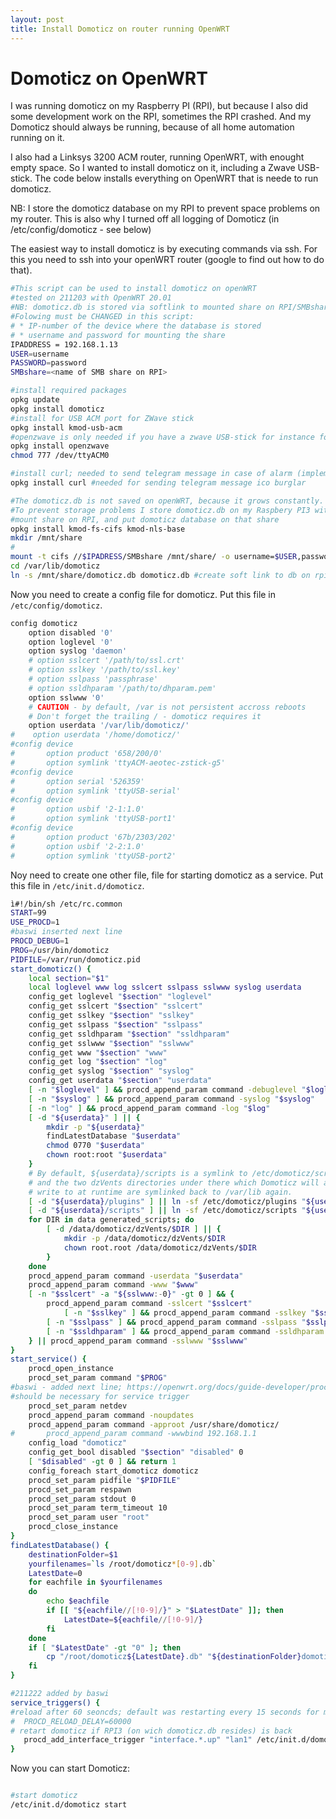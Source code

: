 ```yaml
---
layout: post
title: Install Domoticz on router running OpenWRT
---
```

# Domoticz on OpenWRT
I was running domoticz on my Raspberry PI (RPI), but because I also did some development work on the RPI, sometimes the RPI crashed. And my Domoticz should always be running, because of all home automation running on it.

I also had a Linksys 3200 ACM router, running OpenWRT, with enought empty space. So I wanted to install domoticz on it, including a Zwave USB-stick.
The code below installs everything on OpenWRT that is neede to run domoticz. 

NB: I store the domoticz database on my RPI to prevent space problems on my router.
This is also why I turned off all logging of Domoticz (in /etc/config/domoticz - see below)

The easiest way to install domoticz is by executing commands via ssh. For this you need to ssh into your openWRT router (google to find out how to do that).

```bash
#This script can be used to install domoticz on openWRT
#tested on 211203 with OpenWRT 20.01
#NB: domoticz.db is stored via softlink to mounted share on RPI/SMBshare 
#Folowing must be CHANGED in this script:
# * IP-number of the device where the database is stored
# * username and password for mounting the share
IPADDRESS = 192.168.1.13
USER=username
PASSWORD=password
SMBshare=<name of SMB share on RPI>

#install required packages
opkg update
opkg install domoticz
#install for USB ACM port for ZWave stick
opkg install kmod-usb-acm
#openzwave is only needed if you have a zwave USB-stick for instance for a sirene
opkg install openzwave
chmod 777 /dev/ttyACM0

#install curl; needed to send telegram message in case of alarm (implemented in lua scripts)
opkg install curl #needed for sending telegram message ico burglar

#The domoticz.db is not saved on openWRT, because it grows constantly. To limit the size I set the history for sensors to 10 days. But I want a long history from the smart meter readings, so the database will grow.
#To prevent storage problems I store domoticz.db on my Raspbery PI3 with attached hard disk.
#mount share on RPI, and put domoticz database on that share
opkg install kmod-fs-cifs kmod-nls-base
mkdir /mnt/share
#
mount -t cifs //$IPADRESS/SMBshare /mnt/share/ -o username=$USER,password=$PASSWORD
cd /var/lib/domoticz
ln -s /mnt/share/domoticz.db domoticz.db #create soft link to db on rpi3

```

Now you need to create a config file for domoticz. Put this file in `/etc/config/domoticz`.

```bash
config domoticz
    option disabled '0'
    option loglevel '0'
    option syslog 'daemon'
    # option sslcert '/path/to/ssl.crt'
    # option sslkey '/path/to/ssl.key'
    # option sslpass 'passphrase'
    # option ssldhparam '/path/to/dhparam.pem'
    option sslwww '0'
    # CAUTION - by default, /var is not persistent accross reboots
    # Don't forget the trailing / - domoticz requires it
    option userdata '/var/lib/domoticz/'
#    option userdata '/home/domoticz/'
#config device
#       option product '658/200/0'
#       option symlink 'ttyACM-aeotec-zstick-g5'
#config device
#       option serial '526359'
#       option symlink 'ttyUSB-serial'
#config device
#       option usbif '2-1:1.0'
#       option symlink 'ttyUSB-port1'
#config device
#       option product '67b/2303/202'
#       option usbif '2-2:1.0'
#       option symlink 'ttyUSB-port2'

```

Noy need to create one other file, file for starting domoticz as a service. Put this file in `/etc/init.d/domoticz`.

```bash
ì#!/bin/sh /etc/rc.common
START=99
USE_PROCD=1
#baswi inserted next line
PROCD_DEBUG=1
PROG=/usr/bin/domoticz
PIDFILE=/var/run/domoticz.pid
start_domoticz() {
    local section="$1"
    local loglevel www log sslcert sslpass sslwww syslog userdata
    config_get loglevel "$section" "loglevel"
    config_get sslcert "$section" "sslcert"
    config_get sslkey "$section" "sslkey"
    config_get sslpass "$section" "sslpass"
    config_get ssldhparam "$section" "ssldhparam"
    config_get sslwww "$section" "sslwww"
    config_get www "$section" "www"
    config_get log "$section" "log"
    config_get syslog "$section" "syslog"
    config_get userdata "$section" "userdata"
    [ -n "$loglevel" ] && procd_append_param command -debuglevel "$loglevel"
    [ -n "$syslog" ] && procd_append_param command -syslog "$syslog"
    [ -n "log" ] && procd_append_param command -log "$log"
    [ -d "${userdata}" ] || {
        mkdir -p "${userdata}"
        findLatestDatabase "$userdata"
        chmod 0770 "$userdata"
        chown root:root "$userdata"
    }
    # By default, ${userdata}/scripts is a symlink to /etc/domoticz/scripts
    # and the two dzVents directories under there which Domoticz will actually
    # write to at runtime are symlinked back to /var/lib again.
    [ -d "${userdata}/plugins" ] || ln -sf /etc/domoticz/plugins "${userdata}/plugins"
    [ -d "${userdata}/scripts" ] || ln -sf /etc/domoticz/scripts "${userdata}/scripts"
    for DIR in data generated_scripts; do
        [ -d /data/domoticz/dzVents/$DIR ] || {
            mkdir -p /data/domoticz/dzVents/$DIR
            chown root.root /data/domoticz/dzVents/$DIR
        }
    done
    procd_append_param command -userdata "$userdata"
    procd_append_param command -www "$www"
    [ -n "$sslcert" -a "${sslwww:-0}" -gt 0 ] && {
        procd_append_param command -sslcert "$sslcert"
            [ -n "$sslkey" ] && procd_append_param command -sslkey "$sslkey"
        [ -n "$sslpass" ] && procd_append_param command -sslpass "$sslpass"
        [ -n "$ssldhparam" ] && procd_append_param command -ssldhparam "$ssldhparam"
    } || procd_append_param command -sslwww "$sslwww"
}
start_service() {
    procd_open_instance
    procd_set_param command "$PROG"
#baswi - added next line; https://openwrt.org/docs/guide-developer/procd-init-scripts
#should be necessary for service trigger
    procd_set_param netdev
    procd_append_param command -noupdates
    procd_append_param command -approot /usr/share/domoticz/
#       procd_append_param command -wwwbind 192.168.1.1
    config_load "domoticz"
    config_get_bool disabled "$section" "disabled" 0
    [ "$disabled" -gt 0 ] && return 1
    config_foreach start_domoticz domoticz
    procd_set_param pidfile "$PIDFILE"
    procd_set_param respawn
    procd_set_param stdout 0
    procd_set_param term_timeout 10
    procd_set_param user "root"
    procd_close_instance
}
findLatestDatabase() {
    destinationFolder=$1
    yourfilenames=`ls /root/domoticz*[0-9].db`
    LatestDate=0
    for eachfile in $yourfilenames
    do
        echo $eachfile
        if [[ "${eachfile//[!0-9]/}" > "$LatestDate" ]]; then
            LatestDate=${eachfile//[!0-9]/}
        fi
    done
    if [ "$LatestDate" -gt "0" ]; then
        cp "/root/domoticz${LatestDate}.db" "${destinationFolder}domoticz.db"
    fi
}

#211222 added by baswi
service_triggers() {
#reload after 60 seoncds; default was restarting every 15 seconds for max 6 times
#  PROCD_RELOAD_DELAY=60000
# retart domoticz if RPI3 (on wich domoticz.db resides) is back
   procd_add_interface_trigger "interface.*.up" "lan1" /etc/init.d/domoticz restart
}

```

Now you can start Domoticz:
```bash

#start domoticz
/etc/init.d/domoticz start
```

